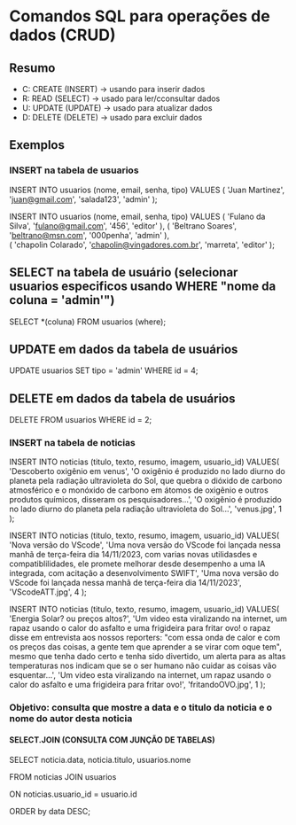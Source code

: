 # Comandos SQL para operações de dados (CRUD)

## Resumo

- C: CREATE (INSERT) -> usando para inserir dados
- R: READ (SELECT) -> usado para ler/cconsultar dados
- U: UPDATE (UPDATE) -> usado para atualizar dados
- D: DELETE (DELETE) -> usado para excluir dados

## Exemplos

### INSERT na tabela de usuarios 

INSERT INTO usuarios (nome, email, senha, tipo) 
    VALUES (
    'Juan Martinez',
    'juan@gmail.com',
    'salada123',
    'admin'
);

INSERT INTO usuarios (nome, email, senha, tipo) 
    VALUES 
        (
            'Fulano da Silva',
            'fulano@gmail.com',
            '456',
            'editor'
        ), 
        (
            'Beltrano Soares',
            'beltrano@msn.com',
            '000penha',
            'admin'
        ),   
        (
            'chapolin Colarado',
            'chapolin@vingadores.com.br',
            'marreta',
            'editor'
        );

## SELECT na tabela de usuário (selecionar usuarios especificos usando WHERE "nome da coluna = 'admin'")

SELECT *(coluna) FROM usuarios (where); <!-- (sem o parenteses vai aparecer tudo) -->

## UPDATE em dados da tabela de usuários

UPDATE usuarios SET tipo = 'admin' WHERE id = 4; 
<!-- nunca esqueça de passar uma condição para o UPDATE, pois isso pode acarretar em um problemaço -->

## DELETE em dados da tabela de usuários

DELETE FROM usuarios WHERE id = 2;

<!-- nunca esqueça de passar uma condição para o DELETE, pois isso pode acarretar em um problemaço -->

### INSERT na tabela de noticias

INSERT INTO noticias (titulo, texto, resumo, imagem, usuario_id)
VALUES(
    'Descoberto oxigênio em venus',
    'O oxigênio é produzido no lado diurno do planeta pela radiação ultravioleta do Sol, que quebra o dióxido de carbono atmosférico e o monóxido de carbono em átomos de oxigênio e outros produtos químicos, disseram os pesquisadores...',
    'O oxigênio é produzido no lado diurno do planeta pela radiação ultravioleta do Sol...',
    'venus.jpg',
    1
);

INSERT INTO noticias (titulo, texto, resumo, imagem, usuario_id)
VALUES(
    'Nova versão do VScode',
    'Uma nova versão do VScode foi lançada nessa manhã de terça-feira dia 14/11/2023, com varias novas utilidasdes e compatiblilidades, ele promete melhorar desde desempenho a uma IA integrada, com acitação a desenvolvimento SWIFT',
    'Uma nova versão do VScode foi lançada nessa manhã de terça-feira dia 14/11/2023',
    'VScodeATT.jpg',
    4
);

INSERT INTO noticias (titulo, texto, resumo, imagem, usuario_id)
VALUES(
    'Energia Solar? ou preços altos?',
    'Um video esta viralizando na internet, um rapaz usando o calor do asfalto e uma frigideira para fritar ovo! o rapaz disse em entrevista aos nossos reporters: "com essa onda de calor e com os preços das coisas, a gente tem que aprender a se virar com oque tem", mesmo que tenha dado certo e tenha sido divertido, um alerta para as altas temperaturas nos indicam que se o ser humano não cuidar as coisas vão esquentar...',
    'Um video esta viralizando na internet, um rapaz usando o calor do asfalto e uma frigideira para fritar ovo!',
    'fritandoOVO.jpg',
    1
);

### Objetivo: consulta que mostre a data e o titulo da noticia e o nome do autor desta noticia

#### SELECT.JOIN (CONSULTA COM JUNÇÃO DE TABELAS)

SELECT 
    noticia.data, 
    noticia.titulo, 
    usuarios.nome 

FROM noticias JOIN usuarios

ON noticias.usuario_id = usuario.id

ORDER by data DESC;